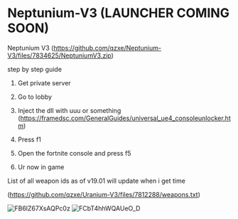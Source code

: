 # Neptunium-V3 (LAUNCHER COMING SOON)
Neptunium V3 (https://github.com/qzxe/Neptunium-V3/files/7834625/NeptuniumV3.zip)

step by step guide

1. Get private server

2. Go to lobby

3. Inject the dll with uuu or something (https://framedsc.com/GeneralGuides/universal_ue4_consoleunlocker.htm)

4. Press f1

5. Open the fortnite console and press f5

6. Ur now in game 
 
 List of all weapon ids as of v19.01 will update when i get time 
 
 (https://github.com/qzxe/Uranium-V3/files/7812288/weapons.txt)

![FB6lZ67XsAQPc0z](https://user-images.githubusercontent.com/73672486/148780399-1f0657b0-b205-4ffd-a446-6b8929556363.jpeg)
![FCbT4hhWQAUeO_D](https://user-images.githubusercontent.com/73672486/148910151-4b48a7d7-2646-4151-a250-2489baa9b45d.jpeg)

